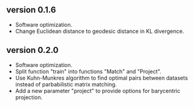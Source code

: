 ## version 0.1.6
+ Software optimization.
+ Change Euclidean distance to geodesic distance in KL divergence.

## version 0.2.0
+ Software optimization.
+ Split function "train" into functions "Match" and "Project".
+ Use Kuhn-Munkres algorithm to find optimal pairs between datasets instead of parbabilistic matrix matching.
+ Add a new parameter "project" to provide options for barycentric projection.
